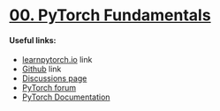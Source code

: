 # [00. PyTorch Fundamentals](https://colab.research.google.com/github/mrdbourke/pytorch-deep-learning/blob/main/00_pytorch_fundamentals.ipynb)
#### Useful links:
- [learnpytorch.io](https://www.learnpytorch.io/00_pytorch_fundamentals/) link
- [Github](https://github.com/mrdbourke/pytorch-deep-learning) link
- [Discussions page](https://github.com/mrdbourke/pytorch-deep-learning/discussions)
- [PyTorch forum](https://discuss.pytorch.org/)
- [PyTorch Documentation](https://pytorch.org/docs/stable/)
<!--stackedit_data:
eyJoaXN0b3J5IjpbLTUyOTc0NjE3Niw1NTkyNjE2OTgsLTYzMT
cwODkwNywtMTYzODQyNTE1NF19
-->